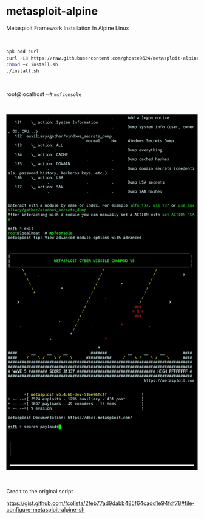 # metasploit-alpine
Metasploit Framework Installation In Alpine Linux

<br>

```bash
apk add curl
curl -LO https://raw.githubusercontent.com/ghoste9624/metasploit-alpine/refs/heads/main/install.sh 
chmod +x install.sh
./install.sh
```

<br>

root@localhost ~# ``msfconsole``

<br>

![alt text](https://github.com/ghoste9624/metasploit-alpine/blob/main/files%2FScreenshot_20250528-052848_Termux.jpg)

<br>

Credit to the original script

https://gist.github.com/fcolista/2feb77ad9dabb485f64cadd1e94fdf78#file-configure-metasploit-alpine-sh